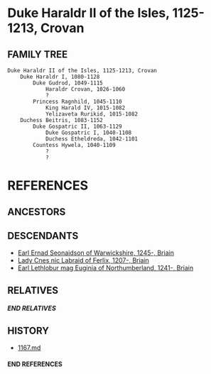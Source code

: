 # Duke Haraldr II of the Isles, 1125-1213, Crovan

## FAMILY TREE
```
Duke Haraldr II of the Isles, 1125-1213, Crovan
	Duke Haraldr I, 1080-1128
		Duke Gudrod, 1049-1115
			Haraldr Crovan, 1026-1060
			?
		Princess Ragnhild, 1045-1110
			King Harald IV, 1015-1082
			Yelizaveta Rurikid, 1015-1082
	Duchess Beitris, 1083-1152	
		Duke Gospatric II, 1063-1129
			Duke Gospatric I, 1040-1108
			Duchess Etheldreda, 1042-1101
		Countess Hywela, 1040-1109
			?
			?
```


# REFERENCES

## ANCESTORS

## DESCENDANTS
* [Earl Ernad Seonaidson of Warwickshire, 1245-, Briain](ernad_seonaidson_1245.md)
* [Lady Cnes nic Labraid of Ferlix, 1207-, Briain](cnes_nic_labraid_1207.md)
* [Earl Lethlobur mag Euginia of Northumberland, 1241-, Briain](lethlobur_mag_euginia_1241.md)

## RELATIVES

##### END RELATIVES 
## HISTORY
* [1167.md](../h/1167.md)

#### END REFERENCES
